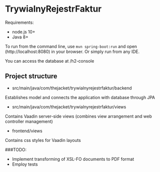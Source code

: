 # TrywialnyRejestrFaktur

Requirements:
* node.js 10+
* Java 8+

To run from the command line, use `mvn spring-boot:run` and open (http://localhost:8080) in your browser.
Or simply run from any IDE.

You can access the database at /h2-console
## Project structure

* src/main/java/com/thejacket/trywialnyrejestrfaktur/backend

Establishes model and connects the application with database through JPA

* src/main/java/com/thejacket/trywialnyrejestrfaktur/views

Contains Vaadin server-side views (combines  view arrangement and web controller management)

* frontend/views

Contains css styles for Vaadin layouts

###TODO:
* Implement transforming of XSL-FO documents to PDF format
* Employ tests